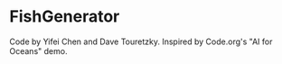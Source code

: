 # FishGenerator

Code by Yifei Chen and Dave Touretzky.
Inspired by Code.org's "AI for Oceans" demo.
